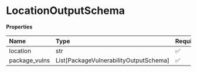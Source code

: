 # LocationOutputSchema

**Properties**

| Name          | Type                                   | Required | Description |
| :------------ | :------------------------------------- | :------- | :---------- |
| location      | str                                    | ✅       |             |
| package_vulns | List[PackageVulnerabilityOutputSchema] | ✅       |             |

<!-- This file was generated by liblab | https://liblab.com/ -->
